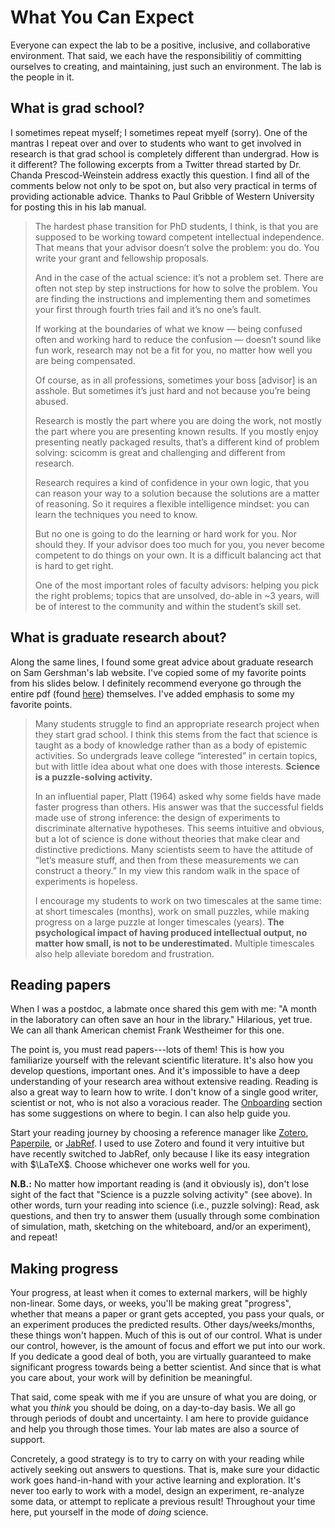 # What You Can Expect

Everyone can expect the lab to be a positive, inclusive, and collaborative environment. That said, we each have the responsibilitiy of committing ourselves to creating, and maintaining, just such an environment. The lab is the people in it. 


## What is grad school?

I sometimes repeat myself; I sometimes repeat myelf (sorry). One of the mantras I repeat over and over to students who want to get involved in research is that grad school is completely different than undergrad. How is it different? The following excerpts from a Twitter thread started by Dr. Chanda Prescod-Weinstein address exactly this question. I find all of the comments below not only to be spot on, but also very practical in terms of providing actionable advice. Thanks to Paul Gribble of Western University for posting this in his lab manual. 

>The hardest phase transition for PhD students, I think, is that you are supposed to be working toward competent intellectual independence. That means that your advisor doesn’t solve the problem: you do. You write your grant and fellowship proposals.
>
>And in the case of the actual science: it’s not a problem set. There are often not step by step instructions for how to solve the problem. You are finding the instructions and implementing them and sometimes your first through fourth tries fail and it’s no one’s fault.
>
>If working at the boundaries of what we know — being confused often and working hard to reduce the confusion — doesn’t sound like fun work, research may not be a fit for you, no matter how well you are being compensated.
>
>Of course, as in all professions, sometimes your boss [advisor] is an asshole. But sometimes it’s just hard and not because you’re being abused.
>
>Research is mostly the part where you are doing the work, not mostly the part where you are presenting known results. If you mostly enjoy presenting neatly packaged results, that’s a different kind of problem solving: scicomm is great and challenging and different from research.
>
>Research requires a kind of confidence in your own logic, that you can reason your way to a solution because the solutions are a matter of reasoning. So it requires a flexible intelligence mindset: you can learn the techniques you need to know.
>
>But no one is going to do the learning or hard work for you. Nor should they. If your advisor does too much for you, you never become competent to do things on your own. It is a difficult balancing act that is hard to get right.
>
>One of the most important roles of faculty advisors: helping you pick the right problems; topics that are unsolved, do-able in ~3 years, will be of interest to the community and within the student’s skill set.

## What is graduate research about? 
Along the same lines, I found some great advice about graduate research on Sam Gershman's lab website. I've copied some of my favorite points from his slides below. I definitely recommend everyone go through the entire pdf (found [here](https://gershmanlab.com/docs/advice_young_investigators.pdf)) themselves. I've added emphasis to some my favorite points. 

>Many students struggle to find an appropriate research project when they start grad school. I think this stems from the fact that science is taught as a body of knowledge rather than as a body of epistemic activities. So undergrads leave college “interested” in certain topics, but with little idea about what one does with those interests. **Science is a puzzle-solving activity.** 
>
>In an influential paper, Platt (1964) asked why some fields have made faster progress than others. His answer was that the
successful fields made use of strong inference: the design of
experiments to discriminate alternative hypotheses. This seems intuitive and obvious, but a lot of science is done without theories that make clear and distinctive predictions. Many scientists seem to have the attitude of “let’s measure stuff, and then from these measurements we can construct a theory.” In my view this random walk in the space of experiments is hopeless.
>
>I encourage my students to work on two timescales at the
same time: at short timescales (months), work on small puzzles,
while making progress on a large puzzle at longer timescales
(years). **The psychological impact of having produced intellectual output, no matter how small, is not to be underestimated.** Multiple timescales also help alleviate boredom and frustration.


## Reading papers

When I was a postdoc, a labmate once shared this gem with me: "A month in the laboratory can often save an hour in the library." Hilarious, yet true. We can all thank American chemist Frank Westheimer for this one. 

The point is, you must read papers---lots of them! This is how you familiarize yourself with the relevant scientific literature. It's also how you develop questions, important ones. And it's impossible to have a deep understanding of your research area without extensive reading. Reading is also a great way to learn how to write. I don't know of a single good writer, scientist or not, who is not also a voracious reader. The [Onboarding](onboarding) section has some suggestions on where to begin. I can also help guide you. 

Start your reading journey by choosing a reference manager like [Zotero](https://www.zotero.org/), [Paperpile](https://paperpile.com/), or [JabRef](https://www.jabref.org/). I used to use Zotero and found it very intuitive but have recently switched to JabRef, only because I like its easy integration with $\LaTeX$. Choose whichever one works well for you. 

**N.B.:** No matter how important reading is (and it obviously is), don't lose sight of the fact that "Science is a puzzle solving activity" (see above). In other words, turn your reading into science (i.e., puzzle solving): Read, ask questions, and then try to answer them (usually through some combination of simulation, math, sketching on the whiteboard, and/or an experiment), and repeat!


## Making progress

Your progress, at least when it comes to external markers, will be highly non-linear. Some days, or weeks, you'll be making great "progress", whether that means a paper or grant gets accepted, you pass your quals, or an experiment produces the predicted results. Other days/weeks/months, these things won't happen. Much of this is out of our control. What is under our control, however, is the amount of focus and effort we put into our work. If you dedicate a good deal of both, you are virtually guaranteed to make significant progress towards being a better scientist. And since that is what you care about, your work will by definition be meaningful. 

That said, come speak with me if you are unsure of what you are doing, or what you *think* you should be doing, on a day-to-day basis. We all go through periods of doubt and uncertainty. I am here to provide guidance and help you through those times. Your lab mates are also a source of support. 

Concretely, a good strategy is to try to carry on with your reading while actively seeking out answers to questions. That is, make sure your didactic work goes hand-in-hand with your active learning and exploration. It's never too early to work with a model, design an experiment, re-analyze some data, or attempt to replicate a previous result! Throughout your time here, put yourself in the mode of *doing* science. 